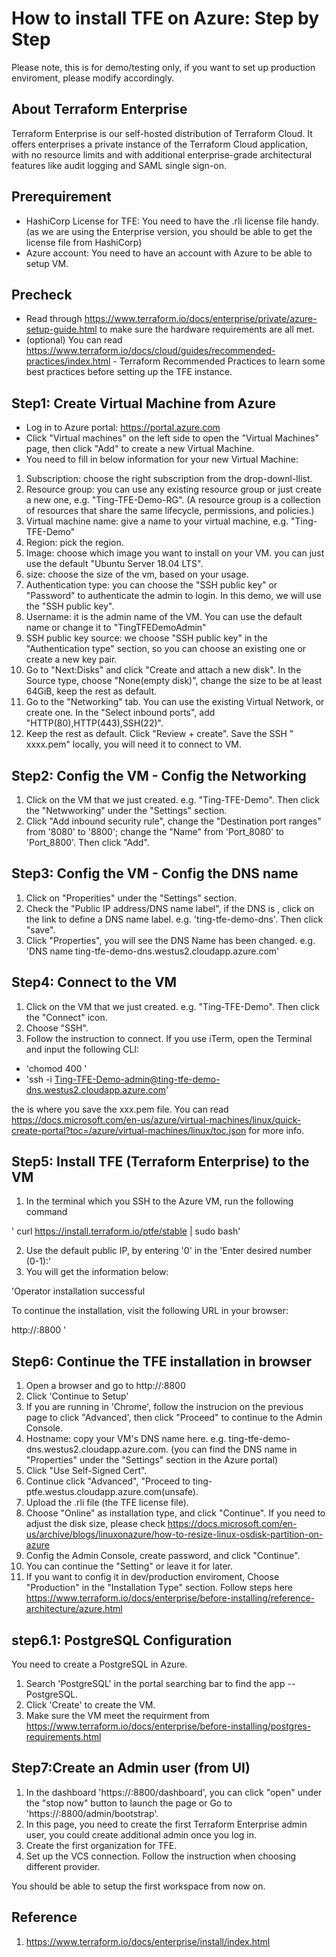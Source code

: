 # How to install TFE on Azure: Step by Step
Please note, this is for demo/testing only, if you want to set up production enviroment, please modify accordingly.

## About Terraform Enterprise
Terraform Enterprise is our self-hosted distribution of Terraform Cloud. It offers enterprises a private instance of the Terraform Cloud application, with no resource limits and with additional enterprise-grade architectural features like audit logging and SAML single sign-on.

## Prerequirement
* HashiCorp License for TFE: You need to have the .rli license file handy. (as we are using the Enterprise version, you should be able to get the license file from HashiCorp)
* Azure account: You need to have an account with Azure to be able to setup VM. 

## Precheck
* Read through https://www.terraform.io/docs/enterprise/private/azure-setup-guide.html to make sure the hardware requirements are all met.
* (optional) You can read https://www.terraform.io/docs/cloud/guides/recommended-practices/index.html - Terraform Recommended Practices to learn some best practices before setting up the TFE instance. 

## Step1: Create Virtual Machine from Azure
* Log in to Azure portal: https://portal.azure.com 
* Click "Virtual machines" on the left side to open the "Virtual Machines" page, then click "Add" to create a new Virtual Machine. 
* You need to fill in below information for your new Virtual Machine:
1. Subscription: choose the right subscription from the drop-downl-llist. 
2. Resource group: you can use any existing resource group or just create a new one, e.g. "Ting-TFE-Demo-RG". (A resource group is a collection of resources that share the same lifecycle, permissions, and policies.)
3. Virtual machine name: give a name to your virtual machine, e.g. "Ting-TFE-Demo"
4. Region: pick the region. 
5. Image: choose which image you want to install on your VM. you can just use the default "Ubuntu Server 18.04 LTS". 
6. size: choose the size of the vm, based on your usage. 
7. Authentication type: you can choose the "SSH public key" or "Password" to authenticate the admin to login. In this demo, we will use the "SSH public key". 
8. Username: it is the admin name of the VM. You can use the default name or change it to "TingTFEDemoAdmin"
9. SSH public key source: we choose "SSH public key" in the "Authentication type" section, so you can choose an existing one or create a new key pair. 
10. Go to "Next:Disks" and click "Create and attach a new disk". In the Source type, choose "None(empty disk)", change the size to be at least 64GiB, keep the rest as default.
11. Go to the "Networking" tab. You can use the existing Virtual Network, or create one. In the "Select inbound ports", add "HTTP(80),HTTP(443),SSH(22)".
12. Keep the rest as default. Click "Review + create". Save the SSH " xxxx.pem" locally, you will need it to connect to VM.

## Step2: Config the VM - Config the Networking
1. Click on the VM that we just created. e.g. "Ting-TFE-Demo". Then click the "Netwworking" under the "Settings" section. 
2. Click "Add inbound security rule", change the "Destination port ranges" from '8080' to '8800'; change the "Name" from 'Port_8080' to 'Port_8800'. Then click "Add".

## Step3: Config the VM - Config the DNS name
1. Click on "Properities" under the "Settings" section.
2. Check the "Public IP address/DNS name label", if the DNS is <none>, click on the link to define a DNS name label. e.g. 'ting-tfe-demo-dns'. Then click "save".
3. Click "Properties", you will see the DNS Name has been changed. e.g. 'DNS name
ting-tfe-demo-dns.westus2.cloudapp.azure.com'

## Step4: Connect to the VM
1. Click on the VM that we just created. e.g. "Ting-TFE-Demo". Then click the "Connect" icon.
2. Choose "SSH". 
3. Follow the instruction to connect. If you use iTerm, open the Terminal and input the following CLI:
* 'chomod 400 <private key path>'
* 'ssh -i <private key path> Ting-TFE-Demo-admin@ting-tfe-demo-dns.westus2.cloudapp.azure.com' 

the <private key path> is where you save the xxx.pem file. You can read https://docs.microsoft.com/en-us/azure/virtual-machines/linux/quick-create-portal?toc=/azure/virtual-machines/linux/toc.json for more info. 

## Step5: Install TFE (Terraform Enterprise) to the VM
1. In the terminal which you SSH to the Azure VM, run the following command 

' curl https://install.terraform.io/ptfe/stable | sudo bash'

2. Use the default public IP, by entering '0' in the 'Enter desired number (0-1):' 
3. You will get the information below: 

'Operator installation successful

To continue the installation, visit the following URL in your browser:

  http://<the Public IP address>:8800 ' 

## Step6: Continue the TFE installation in browser
1. Open a browser and go to http://<the Public IP address>:8800
2. Click 'Continue to Setup' 
3. If you are running in 'Chrome', follow the instrucion on the previous page to click "Advanced', then click "Proceed" to continue to the Admin Console.
4. Hostname: copy your VM's DNS name here. e.g. ting-tfe-demo-dns.westus2.cloudapp.azure.com. (you can find the DNS name in "Properties" under the "Settings" section in the Azure portal)
5. Click "Use Self-Signed Cert". 
6. Continue click "Advanced", "Proceed to ting-ptfe.westus.cloudapp.azure.com(unsafe).
7. Upload the .rli file (the TFE license file).
8. Choose "Online" as installation type, and click "Continue". If you need to adjust the disk size, please check https://docs.microsoft.com/en-us/archive/blogs/linuxonazure/how-to-resize-linux-osdisk-partition-on-azure
9. Config the Admin Console, create password, and click "Continue". 
10. You can continue the "Setting" or leave it for later. 
11. If you want to config it in dev/production enviroment, Choose "Production" in the "Installation Type" section. Follow steps here https://www.terraform.io/docs/enterprise/before-installing/reference-architecture/azure.html

## step6.1: PostgreSQL Configuration
You need to create a PostgreSQL in Azure. 
1. Search 'PostgreSQL' in the portal searching bar to find the app -- PostgreSQL.
2. Click 'Create' to create the VM.
3. Make sure the VM meet the requirment from https://www.terraform.io/docs/enterprise/before-installing/postgres-requirements.html 


## Step7:Create an Admin user (from UI)
1. In the dashboard 'https://<host name>:8800/dashboard', you can click "open" under the "stop now" button to launch the page or Go to 'https://<host name>:8800/admin/bootstrap'.
2. In this page, you need to create the first Terraform Enterprise admin user, you could create additional admin once you log in. 
3. Create the first organization for TFE. 
4. Set up the VCS connection. Follow the instruction when choosing different provider.

You should be able to setup the first workspace from now on.

## Reference
1. https://www.terraform.io/docs/enterprise/install/index.html 





